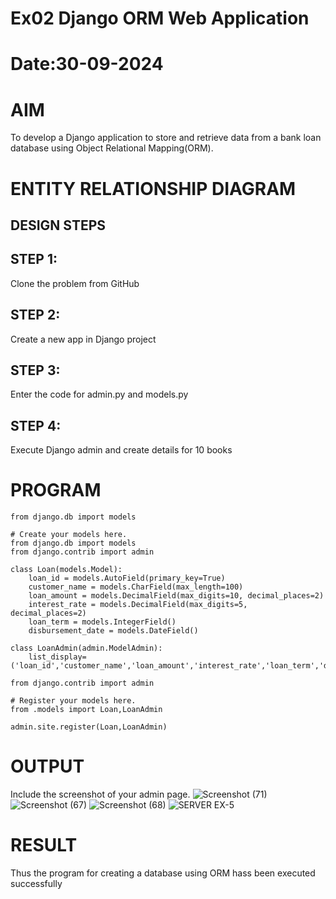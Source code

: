# Ex02 Django ORM Web Application
# Date:30-09-2024
# AIM
To develop a Django application to store and retrieve data from a bank loan database using Object Relational Mapping(ORM).

# ENTITY RELATIONSHIP DIAGRAM
## DESIGN STEPS
## STEP 1:
Clone the problem from GitHub

## STEP 2:
Create a new app in Django project

## STEP 3:
Enter the code for admin.py and models.py

## STEP 4:
Execute Django admin and create details for 10 books

# PROGRAM
```# model.py
from django.db import models

# Create your models here.
from django.db import models
from django.contrib import admin

class Loan(models.Model):
    loan_id = models.AutoField(primary_key=True)
    customer_name = models.CharField(max_length=100)
    loan_amount = models.DecimalField(max_digits=10, decimal_places=2)
    interest_rate = models.DecimalField(max_digits=5, decimal_places=2)
    loan_term = models.IntegerField()
    disbursement_date = models.DateField()

class LoanAdmin(admin.ModelAdmin):
    list_display=('loan_id','customer_name','loan_amount','interest_rate','loan_term','disbursement_date')
```

```# admin.py
from django.contrib import admin

# Register your models here.
from .models import Loan,LoanAdmin

admin.site.register(Loan,LoanAdmin)
```
# OUTPUT
Include the screenshot of your admin page.
![Screenshot (71)](https://github.com/user-attachments/assets/5d6244db-90a7-4a88-8237-d13aabbc2ea3)
![Screenshot (67)](https://github.com/user-attachments/assets/bf3fad45-356f-44c3-b9ef-3d0960e9e81f)
![Screenshot (68)](https://github.com/user-attachments/assets/2ea91fef-47e2-43c1-b17d-ba597433e58b)
![SERVER EX-5](https://github.com/user-attachments/assets/de4b4da0-c62d-486a-8175-22f4fcfaab4c)









# RESULT
Thus the program for creating a database using ORM hass been executed successfully
